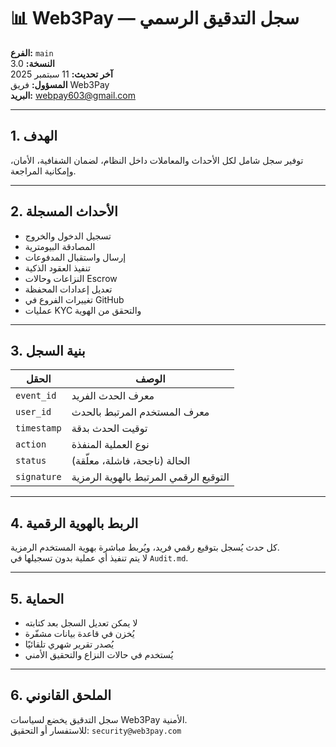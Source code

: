 # 📊 Web3Pay — سجل التدقيق الرسمي

**الفرع:** `main`  
**النسخة:** 3.0  
**آخر تحديث:** 11 سبتمبر 2025  
**المسؤول:** فريق Web3Pay  
**البريد:** webpay603@gmail.com  

---

## 1. الهدف

توفير سجل شامل لكل الأحداث والمعاملات داخل النظام، لضمان الشفافية، الأمان، وإمكانية المراجعة.

---

## 2. الأحداث المسجلة

- تسجيل الدخول والخروج  
- المصادقة البيومترية  
- إرسال واستقبال المدفوعات  
- تنفيذ العقود الذكية  
- النزاعات وحالات Escrow  
- تعديل إعدادات المحفظة  
- تغييرات الفروع في GitHub  
- عمليات KYC والتحقق من الهوية

---

## 3. بنية السجل

| الحقل         | الوصف                                |
|---------------|----------------------------------------|
| `event_id`    | معرف الحدث الفريد                     |
| `user_id`     | معرف المستخدم المرتبط بالحدث          |
| `timestamp`   | توقيت الحدث بدقة                      |
| `action`      | نوع العملية المنفذة                   |
| `status`      | الحالة (ناجحة، فاشلة، معلّقة)         |
| `signature`   | التوقيع الرقمي المرتبط بالهوية الرمزية |

---

## 4. الربط بالهوية الرقمية

كل حدث يُسجل بتوقيع رقمي فريد، ويُربط مباشرة بهوية المستخدم الرمزية.  
لا يتم تنفيذ أي عملية بدون تسجيلها في `Audit.md`.

---

## 5. الحماية

- لا يمكن تعديل السجل بعد كتابته  
- يُخزن في قاعدة بيانات مشفّرة  
- يُصدر تقرير شهري تلقائيًا  
- يُستخدم في حالات النزاع والتحقيق الأمني

---

## 6. الملحق القانوني

سجل التدقيق يخضع لسياسات Web3Pay الأمنية.  
للاستفسار أو التحقيق: `security@web3pay.com`
